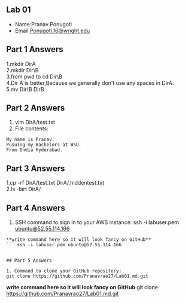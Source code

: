 ## Lab 01

- Name:Pranav Ponugoti
- Email:Ponugoti.16@wright.edu

## Part 1 Answers

1.mkdir DirA  
2.mkdir Dir\B  
3.from pwd to cd Dir\B   
4.Dir A is better,Because we generally don't use any spaces in DirA.  
5.mv Dir\B DirB  

## Part 2 Answers

1. vim DirA/test.txt 
2. File contents:

```
My name is Pranav.
Pusuing my Bachelors at WSU.
From India Hyderabad.
```

## Part 3 Answers

1.cp -rf DirA/test.txt DirA/.hiddentest.txt  
2.ls -lart DirA/

## Part 4 Answers

1. SSH command to sign in to your AWS instance: ssh -i labuser.pem ubuntu@52.55.114.166


```
**write command here so it will look fancy on GitHub**
``` ssh -i labuser.pem ubuntu@52.55.114.166


## Part 5 Answers

1. Command to clone your GitHub repository:
git clone https://github.com/Pranavrao27/Lab01.md.git
```
**write command here so it will look fancy on GitHub** git clone https://github.com/Pranavrao27/Lab01.md.git
```
